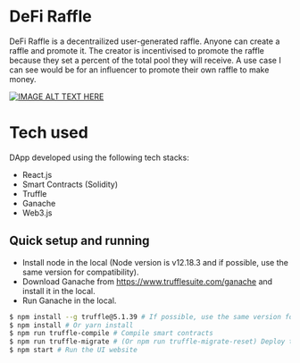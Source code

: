 # DeFi Raffle
DeFi Raffle is a decentrailized user-generated raffle. Anyone can create a raffle and promote it. The creator is incentivised to promote the raffle because they set a percent of the total pool they will receive. A use case I can see would be for an influencer to promote their own raffle to make money.

[![IMAGE ALT TEXT HERE](https://img.youtube.com/vi/JV3eD552Hrc/0.jpg)](https://www.youtube.com/watch?v=JV3eD552Hrc)


# Tech used

DApp developed using the following tech stacks:

- React.js
- Smart Contracts (Solidity)
- Truffle
- Ganache
- Web3.js


## Quick setup and running

- Install node in the local (Node version is v12.18.3 and if possible, use the same version for compatibility).
- Download Ganache from https://www.trufflesuite.com/ganache and install it in the local.
- Run Ganache in the local.

``` bash
$ npm install --g truffle@5.1.39 # If possible, use the same version for compatibility
$ npm install # Or yarn install
$ npm run truffle-compile # Compile smart contracts
$ npm run truffle-migrate # (Or npm run truffle-migrate-reset) Deploy the compiled smart contracts
$ npm start # Run the UI website

```
